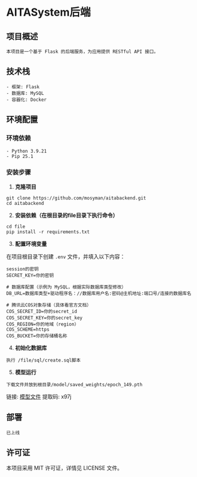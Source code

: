 # AITASystem后端

## 项目概述

```
本项目是一个基于 Flask 的后端服务，为应用提供 RESTful API 接口。
```
## 技术栈

```
- 框架: Flask
- 数据库: MySQL
- 容器化: Docker
```


## 环境配置

### 环境依赖
```
- Python 3.9.21
- Pip 25.1
```

### 安装步骤

1. **克隆项目**  
```
git clone https://github.com/mosyman/aitabackend.git  
cd aitabackend  
```
2. **安装依赖（在根目录的file目录下执行命令）**  
```
cd file  
pip install -r requirements.txt  
```
3. **配置环境变量**

在项目根目录下创建 `.env` 文件，并填入以下内容：  
```
session的密钥  
SECRET_KEY=你的密钥

# 数据库配置（示例为 MySQL，根据实际数据库类型修改）
DB_URL=数据库类型+驱动程序名：//数据库用户名:密码@主机地址:端口号/连接的数据库名

# 腾讯云COS对象存储（具体看官方文档）
COS_SECRET_ID=你的secret_id
COS_SECRET_KEY=你的secret_key
COS_REGION=你的地域（region）
COS_SCHEME=https
COS_BUCKET=你的存储桶名称
```
4. **初始化数据库**
```
执行 /file/sql/create.sql脚本
```

5. **模型运行**
```
下载文件并放到根目录/model/saved_weights/epoch_149.pth
```
链接: [模型文件](https://pan.baidu.com/s/1NyICLoQ6yL0aC_az7MEftw) 提取码: x97j 


## 部署
```
已上线
```
## 许可证

本项目采用 MIT 许可证，详情见 LICENSE 文件。
    
